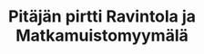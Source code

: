 ---
title: Pitäjän pirtti Ravintola ja Matkamuistomyymälä
ravintola: ye
kauppa: ye
ruka: ye
slug: https://www.facebook.com/pages/Ravintola%20Pit%C3%A4j%C3%A4n%20Pirtti/1109997699210545
kuvaus: Herkulliset munkit, lounaat ja Ikimuistoiset tuliaiset
products: Ikimuistoiset tuliaiset, herkulliset lounaat sekä loistavat munkit
update: 2022-02-09-14:48
---
